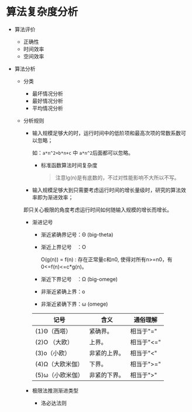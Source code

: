 # 算法复杂度分析

+ 算法评价
  + 正确性
  + 时间效率
  + 空间效率

+ 算法分析

  + 分类

    + 最坏情况分析	
    + 最好情况分析
    + 平均情况分析

  + 分析规则

    + 输入规模足够大的时，运行时间中的低阶项和最高次项的常数系数可以忽略；

      如：`a*n^2+b*n+c` 中 `a*n^2`后面都可以忽略。

      + 标准函数算法时间复杂度

        > 注意lg(n)是有底数的，不过对性能影响不大所以不写。

    +  输入规模足够大到只需要考虑运行时间的增长量级时，研究的算法效率即为渐进效率；

      即只关心极限的角度考虑运行时间如何随输入规模的增长而增长。

      + 渐进记号

        + 渐近紧确界记号：Θ (big-theta)

        + 渐近上界记号 ：O

          O(g(n)) = f(n) : 存在正常量c和n0, 使得对所有n>=n0，有0<=f(n)<=c*g(n)。

        + 渐近下界记号 ：Ω (big-omege)

        + 非渐近紧确上界：o

        + 非渐近紧确下界：ω (omege)

        | 记号             | 含义         | 通俗理解   |
        | ---------------- | ------------ | ---------- |
        | (1)Θ（西塔）     | 紧确界。     | 相当于"="  |
        | (2)O （大欧）    | 上界。       | 相当于"<=" |
        | (3)o（小欧）     | 非紧的上界。 | 相当于"<"  |
        | (4)Ω（大欧米伽） | 下界。       | 相当于">=" |
        | (5)ω（小欧米伽） | 非紧的下界。 | 相当于">"  |

      + 极限法推测渐进类型

        + 洛必达法则